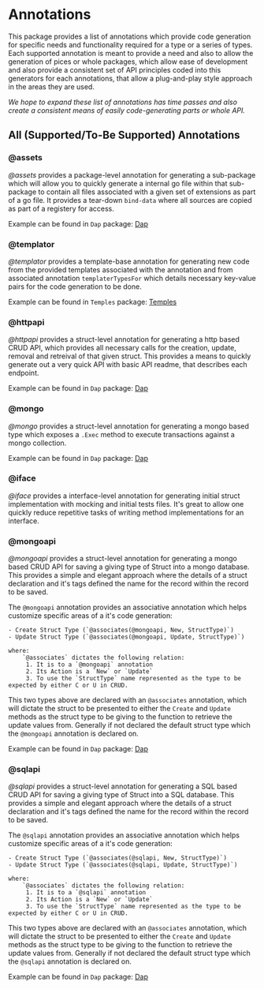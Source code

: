 # Annotations
This package provides a list of annotations which provide code generation for specific needs and functionality required for a type or a series of types. Each supported annotation is meant to provide a need and also to allow the generation of pices or whole packages, which allow ease of development and also provide a consistent set of API principles coded into this generators for each annotations, that allow a plug-and-play style approach in the areas they are used.

*We hope to expand these list of annotations has time passes and also create a consistent means of easily code-generating parts or whole API.*

## All (Supported/To-Be Supported) Annotations

### @assets

*@assets* provides a package-level annotation for generating a sub-package which will allow you to quickly generate a internal go file within that sub-package to contain all files associated with a given set of extensions as part of a go file. It provides a tear-down `bind-data` where all sources are copied as part of a registery for access.

Example can be found in `Dap` package: [Dap](../examples/dap)

### @templator

*@templator* provides a template-base annotation for generating new code from the provided templates associated with the annotation and from associated annotation `templaterTypesFor` which details necessary key-value pairs for the code generation to be done.

Example can be found in `Temples` package: [Temples](../examples/temples)

 ### @httpapi

*@httpapi* provides a struct-level annotation for generating a http based CRUD API, which provides all necessary calls for the creation, update, removal and retreival of that given struct. This provides a means to quickly generate out a very quick API with basic API readme, that describes each endpoint.

Example can be found in `Dap` package: [Dap](../examples/dap)

### @mongo

*@mongo* provides a struct-level annotation for generating a mongo based type which exposes a `.Exec` method to execute transactions against a mongo collection.

Example can be found in `Dap` package: [Dap](../examples/dap)

### @iface

*@iface* provides a interface-level annotation for generating initial struct implementation with mocking and initial tests files. It's great to allow one
quickly reduce repetitive tasks of writing method implementations for an interface.


### @mongoapi

*@mongoapi* provides a struct-level annotation for generating a mongo based CRUD API for saving a giving type of Struct into a mongo database. This provides a simple and elegant approach where the details of a struct declaration and it's tags defined the name for the record within the record to be saved.

The `@mongoapi` annotation provides an associative annotation which helps customize specific areas of a it's code generation:

    - Create Struct Type (`@associates(@mongoapi, New, StructType)`)
    - Update Struct Type (`@associates(@mongoapi, Update, StructType)`)

    where:
        `@associates` dictates the following relation:
         1. It is to a `@mongoapi` annotation
         2. Its Action is a `New` or `Update`
         3. To use the `StructType` name represented as the type to be expected by either C or U in CRUD.

This two types above are declared with an `@associates` annotation, which will dictate the struct to be presented to either the `Create` and `Update` methods as the struct type to be giving to the function to retrieve the update values from. Generally if not declared the default struct type which the `@mongoapi` annotation is declared on.

Example can be found in `Dap` package: [Dap](../examples/dap)

### @sqlapi

*@sqlapi* provides a struct-level annotation for generating a SQL based CRUD API for saving a giving type of Struct into a SQL database. This provides a simple and elegant approach where the details of a struct declaration and it's tags defined the name for the record within the record to be saved.

The `@sqlapi` annotation provides an associative annotation which helps customize specific areas of a it's code generation:

    - Create Struct Type (`@associates(@sqlapi, New, StructType)`)
    - Update Struct Type (`@associates(@sqlapi, Update, StructType)`)

    where:
        `@associates` dictates the following relation:
         1. It is to a `@sqlapi` annotation
         2. Its Action is a `New` or `Update`
         3. To use the `StructType` name represented as the type to be expected by either C or U in CRUD.

This two types above are declared with an `@associates` annotation, which will dictate the struct to be presented to either the `Create` and `Update` methods as the struct type to be giving to the function to retrieve the update values from. Generally if not declared the default struct type which the `@sqlapi` annotation is declared on.


Example can be found in `Dap` package: [Dap](../examples/dap)
